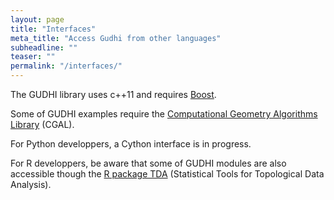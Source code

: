 ```yaml
---
layout: page
title: "Interfaces"
meta_title: "Access Gudhi from other languages"
subheadline: ""
teaser: ""
permalink: "/interfaces/"
---
```


The GUDHI library uses c++11 and requires [Boost][1].

Some of GUDHI examples require the [Computational Geometry Algorithms Library][2] (CGAL).

For Python developpers, a Cython interface is in progress.

For R developpers, be aware that some of GUDHI modules are also accessible though the [R package TDA][3] (Statistical Tools for Topological Data Analysis).

 [1]: http://www.boost.org
 [2]: http://http://www.cgal.org
 [3]: https://cran.r-project.org/package=TDA

